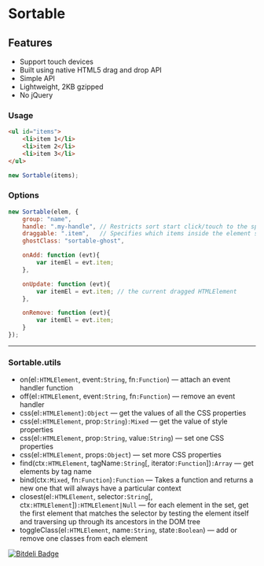 # Sortable


## Features
* Support touch devices
* Built using native HTML5 drag and drop API
* Simple API
* Lightweight, 2KB gzipped
* No jQuery


### Usage
```html
<ul id="items">
	<li>item 1</li>
	<li>item 2</li>
	<li>item 3</li>
</ul>
```

```js
new Sortable(items);
```


### Options
```js
new Sortable(elem, {
	group: "name",
	handle: ".my-handle", // Restricts sort start click/touch to the specified element
	draggable: ".item",   // Specifies which items inside the element should be sortable
	ghostClass: "sortable-ghost",

	onAdd: function (evt){
		var itemEl = evt.item;
	},

	onUpdate: function (evt){
		var itemEl = evt.item; // the current dragged HTMLElement
	},

	onRemove: function (evt){
		var itemEl = evt.item;
	}
});
```


---



### Sortable.utils
* on(el`:HTMLElement`, event`:String`, fn`:Function`) — attach an event handler function
* off(el`:HTMLElement`, event`:String`, fn`:Function`) — remove an event handler
* css(el`:HTMLElement`)`:Object` — get the values of all the CSS properties
* css(el`:HTMLElement`, prop`:String`)`:Mixed` — get the value of style properties
* css(el`:HTMLElement`, prop`:String`, value`:String`) — set one CSS properties
* css(el`:HTMLElement`, props`:Object`) — set more CSS properties
* find(ctx`:HTMLElement`, tagName`:String`[, iterator`:Function`])`:Array` — get elements by tag name
* bind(ctx`:Mixed`, fn`:Function`)`:Function` — Takes a function and returns a new one that will always have a particular context
* closest(el`:HTMLElement`, selector`:String`[, ctx`:HTMLElement`])`:HTMLElement|Null` — for each element in the set, get the first element that matches the selector by testing the element itself and traversing up through its ancestors in the DOM tree
* toggleClass(el`:HTMLElement`, name`:String`, state`:Boolean`) — add or remove one classes from each element


[![Bitdeli Badge](https://d2weczhvl823v0.cloudfront.net/RubaXa/sortable/trend.png)](https://bitdeli.com/free "Bitdeli Badge")

